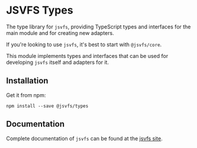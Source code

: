 # JSVFS Types

The type library for `jsvfs`, providing TypeScript types and interfaces for the main module and for creating new adapters.

If you're looking to use `jsvfs`, it's best to start with `@jsvfs/core`.

This module implements types and interfaces that can be used for developing `jsvfs` itself and adapters for it.

## Installation

Get it from npm:
```shell
npm install --save @jsvfs/types
```

## Documentation

Complete documentation of `jsvfs` can be found at the [jsvfs site](https://ahuggins-nhs.github.io/jsvfs/).
